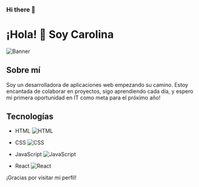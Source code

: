 ### Hi there 👋


# ¡Hola! 👋 Soy Carolina 

![Banner]([ruta/a/tu/imagen/banner.jpg](https://media.licdn.com/dms/image/D4D03AQH5N9kj-LJiCA/profile-displayphoto-shrink_800_800/0/1680437559953?e=1703721600&v=beta&t=bxT0qtz9248X8QMvB-QSOERwKH3z-gxO1thj1xS9z1E))

## Sobre mí
Soy un desarrolladora de aplicaciones web empezando su camino. Estoy encantada de colaborar en proyectos, sigo aprendiendo cada día, y espero mi primera oportunidad en IT como meta para el próximo año!

## Tecnologías

- HTML
  ![HTML](ruta/a/tu/imagen/html.png)

- CSS
  ![CSS](ruta/a/tu/imagen/css.png)

- JavaScript
  ![JavaScript](ruta/a/tu/imagen/javascript.png)

- React
  ![React](ruta/a/tu/imagen/react.png)

¡Gracias por visitar mi perfil!
